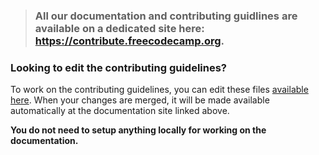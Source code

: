 > ### All our documentation and contributing guidlines are available on a dedicated site here: <https://contribute.freecodecamp.org>.

### Looking to edit the contributing guidelines?

To work on the contributing guidelines, you can edit these files [available here](https://github.com/freeCodeCamp/freeCodeCamp/tree/master/docs). When your changes are merged, it will be made available automatically at the documentation site linked above.

**You do not need to setup anything locally for working on the documentation.**